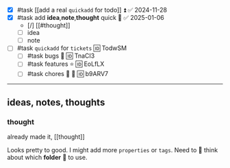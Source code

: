 
- [x] #task [[add a real `quickadd` for todo]] ⏫ ✅ 2024-11-28
- [x] #task add **idea**,**note**,**thought** quick 🔼 ✅ 2025-01-06
	- [/] [[#thought]]
	- [ ] idea
	- [ ] note
- [ ] #task `quickadd` for `tickets` 🆔 TodwSM
	- [ ] #task bugs 🐛 🆔 TnaCI3
	- [ ] #task features ⭐ 🆔 EoLfLX
	- [ ] #task chores 🧹 🔽 🆔 b9ARV7

---

## ideas, notes, thoughts

### thought
already made it, [[thought]]

Looks pretty to good. I might add more `properties` or `tags`.
Need to 🤔 think about which **folder** 📂 to use.

